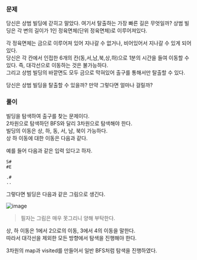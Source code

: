 ### 문제

당신은 상범 빌딩에 갇히고 말았다. 여기서 탈출하는 가장 빠른 길은 무엇일까? 상범 빌딩은 각 변의 길이가 1인 정육면체(단위 정육면체)로 이루어져있다.    

각 정육면체는 금으로 이루어져 있어 지나갈 수 없거나, 비어있어서 지나갈 수 있게 되어있다.    
당신은 각 칸에서 인접한 6개의 칸(동,서,남,북,상,하)으로 1분의 시간을 들여 이동할 수 있다. 즉, 대각선으로 이동하는 것은 불가능하다.    
그리고 상범 빌딩의 바깥면도 모두 금으로 막혀있어 출구를 통해서만 탈출할 수 있다.   

당신은 상범 빌딩을 탈출할 수 있을까? 만약 그렇다면 얼마나 걸릴까?   


### 풀이

빌딩을 탐색하여 출구를 찾는 문제이다.   
2차원으로 탐색하던 BFS와 달리 3차원으로 탐색해야 한다.   
빌딩의 이동은 상, 하, 동, 서, 남, 북이 가능하다.   
상 하 이동에 대한 이동은 다음과 같다.   

예를 들어 다음과 같은 입력 있다고 하자.

```
S#
#E

.#
..
```

그렇다면 빌딩은 다음과 같은 그림으로 생긴다.


![image](https://github.com/Win-9/Algorism/assets/80390524/c3076f1e-8a80-4268-9d9f-e47b7af4d8d0)   

> 필자는 그림은 매우 못그리니 양해 부탁한다.   


상, 하 이동은 1에서 2으로의 이동, 3에서 4의 이동을 말한다.   
따라서 대각선을 제외한 모든 방향에서 탐색을 진행해야 한다.   

3차원의 map과 visited를 만들어서 일반 BFS처럼 탐색을 진행하였다.






